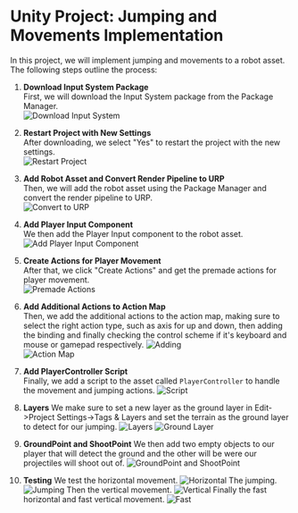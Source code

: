 # Unity Project: Jumping and Movements Implementation

In this project, we will implement jumping and movements to a robot asset. The following steps outline the process:

1. **Download Input System Package**  
   First, we will download the Input System package from the Package Manager.  
   ![Download Input System](images/gif1.gif)

2. **Restart Project with New Settings**  
   After downloading, we select "Yes" to restart the project with the new settings.  
   ![Restart Project](images/screenshot1.png)

3. **Add Robot Asset and Convert Render Pipeline to URP**  
   Then, we will add the robot asset using the Package Manager and convert the render pipeline to URP.  
   ![Convert to URP](images/screenshot2.png)

4. **Add Player Input Component**  
   We then add the Player Input component to the robot asset.  
   ![Add Player Input Component](images/gif2.gif)

5. **Create Actions for Player Movement**  
   After that, we click "Create Actions" and get the premade actions for player movement.  
   ![Premade Actions](images/screenshot3.png)

6. **Add Additional Actions to Action Map**  
   Then, we add the additional actions to the action map, making sure to select the right action type, such as axis for up and down, then adding the binding and finally checking the control scheme if it's keyboard and mouse or gamepad respectively.
   ![Adding](images/gif7.gif)  
   ![Action Map](images/screenshot4.png)

8. **Add PlayerController Script**  
   Finally, we add a script to the asset called `PlayerController` to handle the movement and jumping actions.
    ![Script](images/screenshot6.png)
   
9. **Layers**
   We make sure to set a new layer as the ground layer in Edit->Project Settings->Tags & Layers and set the terrain as the ground layer to detect for our jumping.
    ![Layers](images/screenshot5.png)
    ![Ground Layer](images/screenshot7.png)
   
11. **GroundPoint and ShootPoint**
    We then add two empty objects to our player that will detect the ground and the other will be were our projectiles will shoot out of.
    ![GroundPoint and ShootPoint](images/screenshot8.png)
    
13. **Testing**
    We test the horizontal movement.
    ![Horizontal](images/gif3.gif)
   The jumping.
   ![Jumping](images/gif4.gif)
   Then the vertical movement.
      ![Vertical](images/gif5.gif)
   Finally the fast horizontal and fast vertical movement.
    ![Fast](images/gif6.gif)

